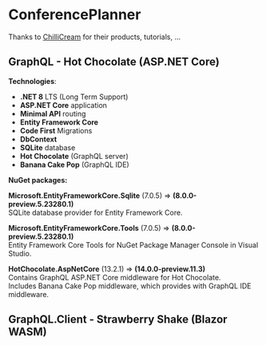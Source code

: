 # ConferencePlanner  
Thanks to [ChilliCream](https://chillicream.com/) for their products, tutorials, ...
  
## GraphQL - Hot Chocolate (<span>ASP.NET Core</span>)  
  
**Technologies**:  
- **.NET 8** LTS (Long Term Support)  
- **<span>ASP.NET Core</span>** application  
- **Minimal API** routing  
- **Entity Framework Core**  
- **Code First** Migrations  
- **DbContext**  
- **SQLite** database  
- **Hot Chocolate** (GraphQL server)  
- **Banana Cake Pop** (GraphQL IDE)  
  
**NuGet packages:**  
  
**Microsoft.EntityFrameworkCore.Sqlite** (7.0.5)  => **(8.0.0-preview.5.23280.1)**  
SQLite database provider for Entity Framework Core.  
  
**Microsoft.EntityFrameworkCore.Tools** (7.0.5)  => **(8.0.0-preview.5.23280.1)**  
Entity Framework Core Tools for NuGet Package Manager Console in Visual Studio.  
  
**HotChocolate.AspNetCore** (13.2.1)  => **(14.0.0-preview.11.3)**  
Contains GraphQL ASP.NET Core middleware for Hot Chocolate.  
Includes Banana Cake Pop middleware, which provides with GraphQL IDE middleware.  

## GraphQL.Client - Strawberry Shake (Blazor WASM)  
